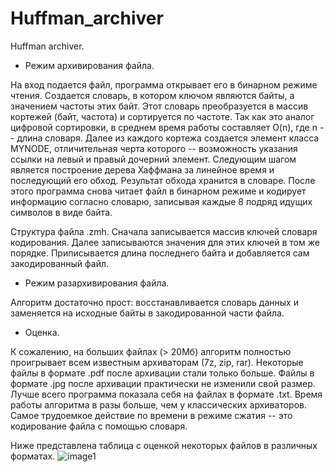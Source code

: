 # Huffman_archiver
Huffman archiver.
-   Режим архивирования файла.

На вход подается файл, программа открывает его в бинарном режиме чтения.
Создается словарь, в котором ключом являются байты, а значением частоты
этих байт. Этот словарь преобразуется в массив кортежей (байт, частота)
и сортируется по частоте. Так как это аналог цифровой сортировки, в
среднем время работы составляет O(n), где n -- длина словаря. Далее из
каждого кортежа создается элемент класса MYNODE, отличительная черта
которого -- возможность указания ссылки на левый и правый дочерний
элемент. Следующим шагом является построение дерева Хаффмана за линейное
время и последующий его обход. Результат обхода хранится в словаре.
После этого программа снова читает файл в бинарном режиме и кодирует
информацию согласно словарю, записывая каждые 8 подряд идущих символов в
виде байта.

Структура файла .zmh. Сначала записывается массив ключей словаря
кодирования. Далее записываются значения для этих ключей в том же
порядке. Приписывается длина последнего байта и добавляется сам
закодированный файл.

-   Режим разархивирования файла.

Алгоритм достаточно прост: восстанавливается словарь данных и заменяется
на исходные байты в закодированной части файла.

-   Оценка.

К сожалению, на больших файлах (\> 20Мб) алгоритм полностью проигрывает
всем известным архиваторам (7z, zip, rar). Некоторые файлы в формате
.pdf после архивации стали только больше. Файлы в формате .jpg после
архивации практически не изменили свой размер. Лучше всего программа
показала себя на файлах в формате .txt. Время работы алгоритма в разы
больше, чем у классических архиваторов. Самое трудоемкое действие по
времени в режиме сжатия -- это кодирование файла с помощью словаря.

Ниже представлена таблица с оценкой некоторых файлов в различных форматах.
![image1](https://user-images.githubusercontent.com/26380064/173094114-5b31c8e8-bdc4-4971-a0ea-5c8ee878efdf.png)
